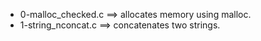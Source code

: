 - 0-malloc_checked.c ==>	 allocates memory using malloc.
- 1-string_nconcat.c ==>	  concatenates two strings.
